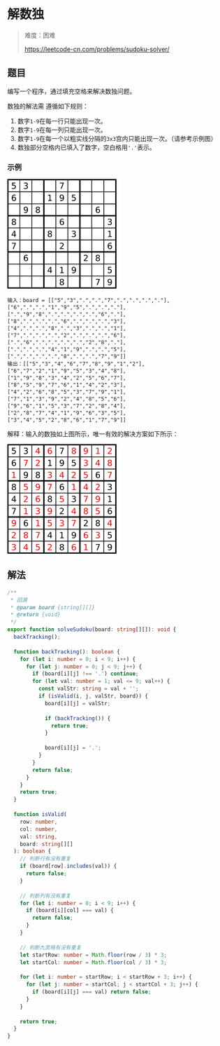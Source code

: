 # 解数独

> 难度：困难
>
> https://leetcode-cn.com/problems/sudoku-solver/

## 题目

编写一个程序，通过填充空格来解决数独问题。

数独的解法需 遵循如下规则：

1. 数字`1-9`在每一行只能出现一次。
2. 数字`1-9`在每一列只能出现一次。
3. 数字`1-9`在每一个以粗实线分隔的`3x3`宫内只能出现一次。（请参考示例图）
4. 数独部分空格内已填入了数字，空白格用`'.'`表示。

### 示例

![sudoku-solver-1](../../assets/images/sudoku-solver-1.png)

```
输入：board = [["5","3",".",".","7",".",".",".","."],["6",".",".","1","9","5",".",".","."],[".","9","8",".",".",".",".","6","."],["8",".",".",".","6",".",".",".","3"],["4",".",".","8",".","3",".",".","1"],["7",".",".",".","2",".",".",".","6"],[".","6",".",".",".",".","2","8","."],[".",".",".","4","1","9",".",".","5"],[".",".",".",".","8",".",".","7","9"]]
输出：[["5","3","4","6","7","8","9","1","2"],["6","7","2","1","9","5","3","4","8"],["1","9","8","3","4","2","5","6","7"],["8","5","9","7","6","1","4","2","3"],["4","2","6","8","5","3","7","9","1"],["7","1","3","9","2","4","8","5","6"],["9","6","1","5","3","7","2","8","4"],["2","8","7","4","1","9","6","3","5"],["3","4","5","2","8","6","1","7","9"]]
```

解释：输入的数独如上图所示，唯一有效的解决方案如下所示：

![sudoku-solver-2](../../assets/images/sudoku-solver-2.png)

## 解法

```typescript
/**
 * 回溯
 * @param board {string[][]}
 * @return {void}
 */
export function solveSudoku(board: string[][]): void {
  backTracking();

  function backTracking(): boolean {
    for (let i: number = 0; i < 9; i++) {
      for (let j: number = 0; j < 9; j++) {
        if (board[i][j] !== '.') continue;
        for (let val: number = 1; val <= 9; val++) {
          const valStr: string = val + '';
          if (isValid(i, j, valStr, board)) {
            board[i][j] = valStr;

            if (backTracking()) {
              return true;
            }

            board[i][j] = '.';
          }
        }
        return false;
      }
    }
    return true;
  }

  function isValid(
    row: number,
    col: number,
    val: string,
    board: string[][]
  ): boolean {
    // 判断行有没有重复
    if (board[row].includes(val)) {
      return false;
    }

    // 判断列有没有重复
    for (let i: number = 0; i < 9; i++) {
      if (board[i][col] === val) {
        return false;
      }
    }

    // 判断九宫格有没有重复
    let startRow: number = Math.floor(row / 3) * 3;
    let startCol: number = Math.floor(col / 3) * 3;

    for (let i: number = startRow; i < startRow + 3; i++) {
      for (let j: number = startCol; j < startCol + 3; j++) {
        if (board[i][j] === val) return false;
      }
    }

    return true;
  }
}
```
